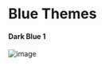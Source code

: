 # Blue Themes

#### Dark Blue 1 

![image](https://user-images.githubusercontent.com/8711020/142966309-c90577a0-5552-4db7-9e79-57dd7386e9bd.png)
